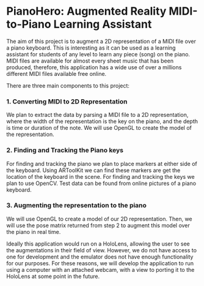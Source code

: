 # PianoHero: Augmented Reality MIDI-to-Piano Learning Assistant

The aim of this project is to augment a 2D representation of a MIDI file over a piano keyboard. This is interesting as it can be used as a learning assistant for students of any level to learn any piece (song) on the piano. MIDI files are available for almost every sheet music that has been produced, therefore, this application has a wide use of over a millions different MIDI files available free online. 

There are three main components to this project:

### 1. Converting MIDI to 2D Representation
We plan to extract the data by parsing a MIDI file to a 2D representation, where the width of the representation is the key on the piano, and the depth is time or duration of the note. We will use OpenGL to create the model of the representation.

### 2. Finding and Tracking the Piano keys 
For finding and tracking the piano we plan to place markers at either side of the keyboard. Using ARToolKit we can find these markers are get the location of the keyboard in the scene. For finding and tracking the keys we plan to use OpenCV. Test data can be found from online pictures of a piano keyboard.

### 3. Augmenting the representation to the piano 
We will use OpenGL to create a model of our 2D representation. Then, we will use the pose matrix returned from step 2 to augment this model over the piano in real time.

Ideally this application would run on a HoloLens, allowing the user to see the augmentations in their field of view. However, we do not have access to one for development and the emulator does not have enough functionality for our purposes. For these reasons, we will develop the application to run using a computer with an attached webcam, with a view to porting it to the HoloLens at some point in the future.

